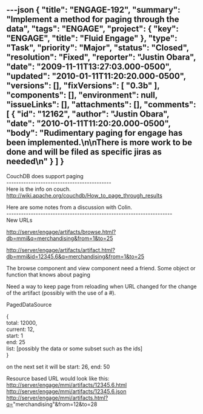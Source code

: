 ---json
{
  "title": "ENGAGE-192",
  "summary": "Implement a method for paging through the data",
  "tags": "ENGAGE",
  "project": {
    "key": "ENGAGE",
    "title": "Fluid Engage"
  },
  "type": "Task",
  "priority": "Major",
  "status": "Closed",
  "resolution": "Fixed",
  "reporter": "Justin Obara",
  "date": "2009-11-11T13:27:03.000-0500",
  "updated": "2010-01-11T11:20:20.000-0500",
  "versions": [],
  "fixVersions": [
    "0.3b"
  ],
  "components": [],
  "environment": null,
  "issueLinks": [],
  "attachments": [],
  "comments": [
    {
      "id": "12162",
      "author": "Justin Obara",
      "date": "2010-01-11T11:20:20.000-0500",
      "body": "Rudimentary paging for engage has been implemented.\n\nThere is more work to be done and will be filed as specific jiras as needed\n"
    }
  ]
}
---
CouchDB does support paging\
\-------------------------------------------
\
Here is the info on couch.\
<http://wiki.apache.org/couchdb/How_to_page_through_results>

Here are some notes from a discussion with Colin.\
\--------------------------------------------------------------------
\
New URLs

<http://server/engage/artifacts/browse.html?db=mmi&q=merchandising&from=1&to=25>

<http://server/engage/artifacts/artifact.html?db=mmi&id=12345.6&q=merchandising&from=1&to=25>

The browse component and view component need a friend. Some object or function that knows about paging

Need a way to keep page from reloading when URL changed for the change of the artifact (possibly with the use of a #).&#x20;

PagedDataSource

{\
total: 12000,\
current: 12,\
start: 1\
end: 25\
list: \[possibly the data or some subset such as the ids]\
}

on the next set it will be start: 26, end: 50

Resource based URL would look like this:\
<http://server/engage/mmi/artifacts/12345.6.html>\
<http://server/engage/mmi/artifacts/12345.6.json>\
<http://server/engage/mmi/artifacts.html?q=>"merchandising"\&from=12\&to=28

        